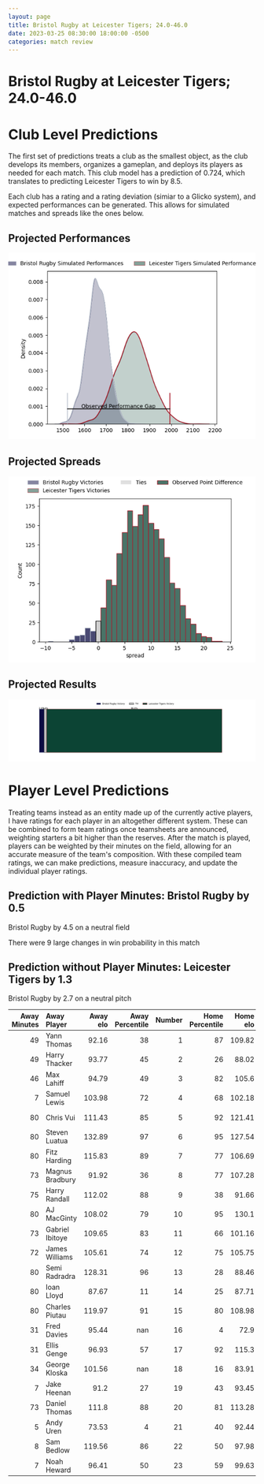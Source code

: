 ```yaml
---  
layout: page  
title: Bristol Rugby at Leicester Tigers; 24.0-46.0  
date: 2023-03-25 08:30:00 18:00:00 -0500  
categories: match review  
---
```

# Bristol Rugby at Leicester Tigers; 24.0-46.0

# Club Level Predictions


The first set of predictions treats a club as the smallest object, as the club develops its members, organizes a gameplan, and deploys its players as needed for each match. This club model has a prediction of 0.724, which translates to predicting Leicester Tigers to win by 8.5.

Each club has a rating and a rating deviation (simiar to a Glicko system), and expected performances can be generated. This allows for simulated matches and spreads like the ones below.
## Projected Performances


![Projected Performances](plots/performances_2023-03-25-LeicesterTigers-BristolRugby.png)
## Projected Spreads


![Projected Spreads](plots/spreads_2023-03-25-LeicesterTigers-BristolRugby.png)
## Projected Results


![Projected Results](plots/resultbar_2023-03-25-LeicesterTigers-BristolRugby.png)
# Player Level Predictions


Treating teams instead as an entity made up of the currently active players, I have ratings for each player in an altogether different system. These can be combined to form team ratings once teamsheets are announced, weighting starters a bit higher than the reserves. After the match is played, players can be weighted by their minutes on the field, allowing for an accurate measure of the team's composition. With these compiled team ratings, we can make predictions, measure inaccuracy, and update the individual player ratings.
## Prediction with Player Minutes: Bristol Rugby by 0.5


Bristol Rugby by 4.5 on a neutral field

There were 9 large changes in win probability in this match
## Prediction without Player Minutes: Leicester Tigers by 1.3


Bristol Rugby by 2.7 on a neutral pitch



|   Away Minutes | Away Player     |   Away elo |   Away Percentile |   Number |   Home Percentile |   Home elo | Home Player         |   Home Minutes |
|---------------:|:----------------|-----------:|------------------:|---------:|------------------:|-----------:|:--------------------|---------------:|
|             49 | Yann Thomas     |      92.16 |                38 |        1 |                87 |     109.82 | Tom West            |             50 |
|             49 | Harry Thacker   |      93.77 |                45 |        2 |                26 |      88.02 | Julian Montoya      |             68 |
|             46 | Max Lahiff      |      94.79 |                49 |        3 |                82 |     105.6  | Joe Heyes           |             50 |
|              7 | Samuel Lewis    |     103.98 |                72 |        4 |                68 |     102.18 | George Martin       |             80 |
|             80 | Chris Vui       |     111.43 |                85 |        5 |                92 |     121.41 | Cameron Henderson   |             72 |
|             80 | Steven Luatua   |     132.89 |                97 |        6 |                95 |     127.54 | Hanro Liebenberg    |             80 |
|             80 | Fitz Harding    |     115.83 |                89 |        7 |                77 |     106.69 | Olly Cracknell      |             51 |
|             73 | Magnus Bradbury |      91.92 |                36 |        8 |                77 |     107.28 | Jasper Wiese        |             80 |
|             75 | Harry Randall   |     112.02 |                88 |        9 |                38 |      91.66 | Ben Youngs          |             61 |
|             80 | AJ MacGinty     |     108.02 |                79 |       10 |                95 |     130.1  | Handre Pollard      |             72 |
|             73 | Gabriel Ibitoye |     109.65 |                83 |       11 |                66 |     101.16 | Harry Potter        |             80 |
|             72 | James Williams  |     105.61 |                74 |       12 |                75 |     105.75 | Jimmy Gopperth      |             80 |
|             80 | Semi Radradra   |     128.31 |                96 |       13 |                28 |      88.46 | Matt Scott          |             61 |
|             80 | Ioan Lloyd      |      87.67 |                11 |       14 |                25 |      87.71 | Anthony Watson      |             80 |
|             80 | Charles Piutau  |     119.97 |                91 |       15 |                80 |     108.98 | Mike Brown          |             80 |
|             31 | Fred Davies     |      95.44 |               nan |       16 |                 4 |      72.9  | Charlie Clare       |             12 |
|             31 | Ellis Genge     |      96.93 |                57 |       17 |                92 |     115.3  | James Cronin        |             30 |
|             34 | George Kloska   |     101.56 |               nan |       18 |                16 |      83.91 | Dan Cole            |             30 |
|              7 | Jake Heenan     |      91.2  |                27 |       19 |                43 |      93.45 | Eli Snyman          |              8 |
|             73 | Daniel Thomas   |     111.8  |                88 |       20 |                81 |     113.28 | Tommy Reffell       |             29 |
|              5 | Andy Uren       |      73.53 |                 4 |       21 |                40 |      92.44 | Jack van Poortvliet |             19 |
|              8 | Sam Bedlow      |     119.56 |                86 |       22 |                50 |      97.98 | Charlie Atkinson    |              8 |
|              7 | Noah Heward     |      96.41 |                50 |       23 |                59 |      99.63 | Freddie Steward     |             19 |

